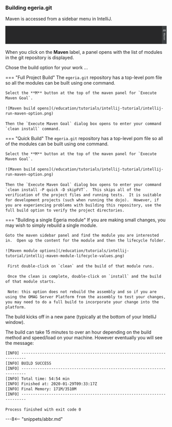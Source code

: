 <!-- SPDX-License-Identifier: CC-BY-4.0 -->
<!-- Copyright Contributors to the ODPi Egeria project 2020. -->


### Building egeria.git

Maven is accessed from a sidebar menu in IntelliJ.

![Maven Sidebar](/education/tutorials/intellij-tutorial/intellij-maven-sidebar-menu.png)

When you click on the **Maven** label, a panel opens with the list of modules in the git repository is displayed.

Chose the build option for your work ...

=== "Full Project Build"
    The `egeria.git` repository has a top-level pom file so all the modules can be built using one command.
 
    Select the **M** button at the top of the maven panel for `Execute Maven Goal`.

    ![Maven build opens](/education/tutorials/intellij-tutorial/intellij-run-maven-option.png)

    Then the `Execute Maven Goal` dialog box opens to enter your command `clean install` command.  
    
=== "Quick Build"
    The `egeria.git` repository has a top-level pom file so all of the modules can be built using one command.
 
    Select the **M** button at the top of the maven panel for `Execute Maven Goal`.

    ![Maven build opens](/education/tutorials/intellij-tutorial/intellij-run-maven-option.png)

    Then the `Execute Maven Goal` dialog box opens to enter your command `clean install -P quick -D skipFVT`.  This skips all of the verification of the project files and running tests.  It is suitable for development projects (such when running the dojo).  However, if you are experiencing problems with building this repository, use the full build option to verify the project directories.

=== "Building a single Egeria module"
    If you are making small changes, you may wish to simply rebuild a single module.

    Goto the maven sidebar panel and find the module you are interested in.  Open up the content for the module and then the lifecycle folder.

    ![Maven module options](/education/tutorials/intellij-tutorial/intellij-maven-module-lifecycle-values.png)

     First double-click on `clean` and the build of that module runs.

     Once the clean is complete, double-click on `install` and the build of that module starts.

     Note: this option does not rebuild the assembly and so if you are using the OMAG Server Platform from the assembly to test your changes, you may need to do a full build to incorporate your change into the platform. 


The build kicks off in a new pane (typically at the bottom of your IntelliJ window).  

The build can take 15 minutes to over an hour depending on the build method and speed/load on your machine.  However eventually you will see the message:

```text
[INFO] ------------------------------------------------------------------------
[INFO] BUILD SUCCESS
[INFO] ------------------------------------------------------------------------
[INFO] Total time: 54:54 min
[INFO] Finished at: 2020-01-29T09:33:17Z
[INFO] Final Memory: 171M/3510M
[INFO] ------------------------------------------------------------------------

Process finished with exit code 0
```


---8<-- "snippets/abbr.md"
